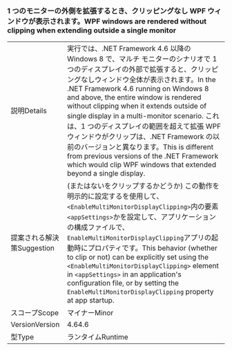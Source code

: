 ### <a name="wpf-windows-are-rendered-without-clipping-when-extending-outside-a-single-monitor"></a><span data-ttu-id="5e355-101">1 つのモニターの外側を拡張するとき、クリッピングなし WPF ウィンドウが表示されます。</span><span class="sxs-lookup"><span data-stu-id="5e355-101">WPF windows are rendered without clipping when extending outside a single monitor</span></span>

|   |   |
|---|---|
|<span data-ttu-id="5e355-102">説明</span><span class="sxs-lookup"><span data-stu-id="5e355-102">Details</span></span>|<span data-ttu-id="5e355-103">実行では、.NET Framework 4.6 以降の Windows 8 で、マルチ モニターのシナリオで 1 つのディスプレイの外部で拡張すると、クリッピングなしウィンドウ全体が表示されます。</span><span class="sxs-lookup"><span data-stu-id="5e355-103">In the .NET Framework 4.6 running on Windows 8 and above, the entire window is rendered without clipping when it extends outside of single display in a multi-monitor scenario.</span></span> <span data-ttu-id="5e355-104">これは、1 つのディスプレイの範囲を超えて拡張 WPF ウィンドウがクリップは、.NET Framework の以前のバージョンと異なります。</span><span class="sxs-lookup"><span data-stu-id="5e355-104">This is different from previous versions of the .NET Framework which would clip WPF windows that extended beyond a single display.</span></span>|
|<span data-ttu-id="5e355-105">提案される解決策</span><span class="sxs-lookup"><span data-stu-id="5e355-105">Suggestion</span></span>|<span data-ttu-id="5e355-106">(またはないをクリップするかどうか) この動作を明示的に設定するを使用して、<code>&lt;EnableMultiMonitorDisplayClipping&gt;</code>内の要素<code>&lt;appSettings&gt;</code>かを設定して、アプリケーションの構成ファイルで、<code>EnableMultiMonitorDisplayClipping</code>アプリの起動時にプロパティです。</span><span class="sxs-lookup"><span data-stu-id="5e355-106">This behavior (whether to clip or not) can be explicitly set using the <code>&lt;EnableMultiMonitorDisplayClipping&gt;</code> element in <code>&lt;appSettings&gt;</code> in an application's configuration file, or by setting the <code>EnableMultiMonitorDisplayClipping</code> property at app startup.</span></span>|
|<span data-ttu-id="5e355-107">スコープ</span><span class="sxs-lookup"><span data-stu-id="5e355-107">Scope</span></span>|<span data-ttu-id="5e355-108">マイナー</span><span class="sxs-lookup"><span data-stu-id="5e355-108">Minor</span></span>|
|<span data-ttu-id="5e355-109">Version</span><span class="sxs-lookup"><span data-stu-id="5e355-109">Version</span></span>|<span data-ttu-id="5e355-110">4.6</span><span class="sxs-lookup"><span data-stu-id="5e355-110">4.6</span></span>|
|<span data-ttu-id="5e355-111">型</span><span class="sxs-lookup"><span data-stu-id="5e355-111">Type</span></span>|<span data-ttu-id="5e355-112">ランタイム</span><span class="sxs-lookup"><span data-stu-id="5e355-112">Runtime</span></span>|

